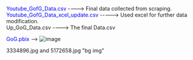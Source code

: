 <font color='blue'>Youtube_GofG_Data.csv</font> ----> Final data collected from scraping.<br>
<font color='blue'>Youtube_GofG_Data_xcel_update.csv</font> -----> Used excel for further data modification.<br>
Up_GoG_Data.csv ----> The final Data.csv

<font color='blue'>GoG.pbix</font> -->
![image](https://github.com/user-attachments/assets/e7324271-2f37-49b7-847d-248c1b6e9088)

3334896.jpg and 5172658.jpg "bg img"

